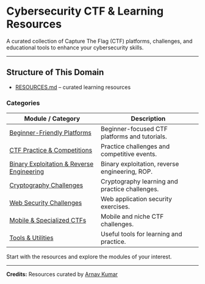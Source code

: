 # Cybersecurity CTF & Learning Resources

A curated collection of Capture The Flag (CTF) platforms, challenges, and educational tools to enhance your cybersecurity skills.

---

## Structure of This Domain

- [RESOURCES.md](./RESOURCES.md) – curated learning resources  

### Categories

| Module / Category                           | Description                                      |
| ------------------------------------------- | ------------------------------------------------ |
| [Beginner-Friendly Platforms](./BEGINNER.md) | Beginner-focused CTF platforms and tutorials.  |
| [CTF Practice & Competitions](./COMPETITIONS.md) | Practice challenges and competitive events.     |
| [Binary Exploitation & Reverse Engineering](./BINARY.md) | Binary exploitation, reverse engineering, ROP. |
| [Cryptography Challenges](./CRYPTO.md)      | Cryptography learning and practice challenges.  |
| [Web Security Challenges](./WEB.md)        | Web application security exercises.             |
| [Mobile & Specialized CTFs](./MOBILE.md)   | Mobile and niche CTF challenges.                |
| [Tools & Utilities](./TOOLS.md)            | Useful tools for learning and practice.         |

Start with the resources and explore the modules of your interest.

---

**Credits:** Resources curated by [Arnav Kumar](https://github.com/Stonky-Boi)
